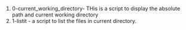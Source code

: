 1. 0-current_working_directory- THis is a script to display the absolute path and current working directory
2. 1-listit - a script to list the files in current directory.
